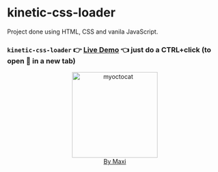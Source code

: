 # kinetic-css-loader

Project done using HTML, CSS and vanila JavaScript.

### `kinetic-css-loader` :point_right: [Live Demo](https://maxi69k.github.io/kinetic-css-loader) :point_left: just do a CTRL+click (to open :link: in a new tab)

<div align="center">
<img src="https://myoctocat.com/assets/images/base-octocat.svg" alt="myoctocat" width="200">
</div>

<div align="center">
<a href="https://webdizajnmaxi.eu.org">By Maxi</a>
</div>
